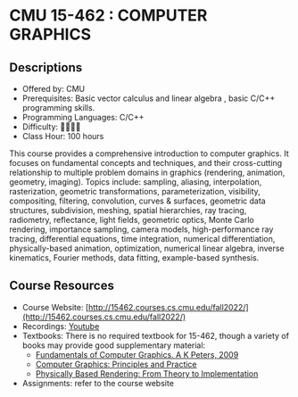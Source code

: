 # CMU 15-462 : COMPUTER GRAPHICS

## Descriptions

- Offered by: CMU
- Prerequisites: Basic vector calculus and linear algebra , basic C/C++ programming skills.
- Programming Languages: C/C++
- Difficulty: 🌟🌟🌟🌟
- Class Hour: 100 hours

This course provides a comprehensive introduction to computer graphics. It focuses on fundamental concepts and techniques, and their cross-cutting relationship to multiple problem domains in graphics (rendering, animation, geometry, imaging). Topics include: sampling, aliasing, interpolation, rasterization, geometric transformations, parameterization, visibility, compositing, filtering, convolution, curves & surfaces, geometric data structures, subdivision, meshing, spatial hierarchies, ray tracing, radiometry, reflectance, light fields, geometric optics, Monte Carlo rendering, importance sampling, camera models, high-performance ray tracing, differential equations, time integration, numerical differentiation, physically-based animation, optimization, numerical linear algebra, inverse kinematics, Fourier methods, data fitting, example-based synthesis.

## Course Resources

- Course Website: [http://15462.courses.cs.cmu.edu/fall2022/](http://15462.courses.cs.cmu.edu/fall2022/)
- Recordings: [Youtube](https://www.youtube.com/watch?v=W6yEALqsD7k&list=PL9_jI1bdZmz2emSh0UQ5iOdT2xRHFHL7E&index=1)
- Textbooks: There is no required textbook for 15-462, though a variety of books may provide good supplementary material:
    - [Fundamentals of Computer Graphics. A K Peters, 2009](http://www.amazon.com/Fundamentals-Computer-Graphics-Peter-Shirley/dp/1568814690)
    - [Computer Graphics: Principles and Practice](http://www.amazon.com/Computer-Graphics-Principles-Practice-3rd/dp/0321399528/ref=sr_1_2?s=books&ie=UTF8&qid=1440872554&sr=1-2&keywords=foundations+of+3d+computer+graphics)
    - [Physically Based Rendering: From Theory to Implementation](http://www.amazon.com/gp/product/0123750792?ie=UTF8&tag=pharr-20&linkCode=as2&camp=1789&creative=390957&creativeASIN=0123750792)
- Assignments: refer to the course website
